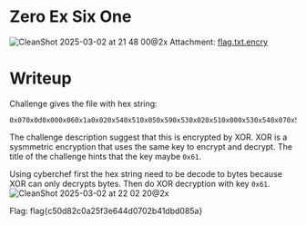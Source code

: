# Zero Ex Six One
![CleanShot 2025-03-02 at 21 48 00@2x](https://github.com/user-attachments/assets/783c54a2-0646-4abe-bfb1-2f396a479e9f)
Attachment: [flag.txt.encry](https://github.com/esheeep/ctf-writeups/edit/main/SnykCon2025/Attachments/encry)

# Writeup
Challenge gives the file with hex string:
```
0x070x0d0x000x060x1a0x020x540x510x050x590x530x020x510x000x530x540x070x520x040x570x550x550x050x510x560x510x530x030x550x500x050x030x050x510x590x540x000x1c
```
The challenge description suggest that this is encrypted by XOR. XOR is a sysmmetric encryption that uses the same key to encrypt and decrypt.
The title of the challenge hints that the key maybe `0x61`. 

Using cyberchef first the hex string need to be decode to bytes because XOR can only decrypts bytes.
Then do XOR decryption with key `0x61`. <br>
![CleanShot 2025-03-02 at 22 02 20@2x](https://github.com/user-attachments/assets/686bdfc8-0d94-4b17-a23a-467b9ddaac5a)

Flag: flag{c50d82c0a25f3e644d0702b41dbd085a}

